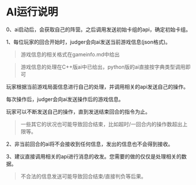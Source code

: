 # AI运行说明

0、ai启动后，会获取自己的阵营。之后调用发送初始卡组的api，确定初始卡组。

1、每位玩家的回合开始时，judger会向ai发送当前游戏信息(json格式)。

> 游戏信息的相关格式在gameinfo.md中给出

> 游戏信息的处理在C++版ai中已给出，python版的ai直接按字典类型调用即可

玩家根据当前游戏局面信息进行自己的处理，并调用相关的api发送自己的操作。

每次操作后，judger会向ai发送操作后的游戏信息。

玩家可以不断发送自己的操作，直到发送结束回合的指令为止。

> 一些其它的状况也可能导致回合结束，比如超时/一回合内的操作数超出上限等。

2、非当前回合的ai将不会接收到任何信息，发出的信息也不会得到接收。

3、建议直接调用相关的api进行消息的收发。您需要的做的仅仅是处理相关的数据。

> 不合法的信息发送可能导致回合结束/直接判负等后果。